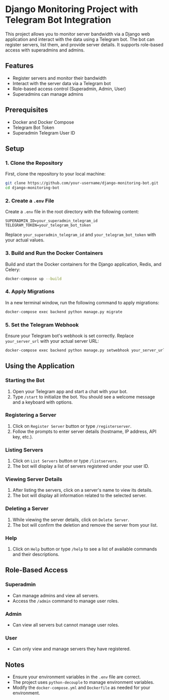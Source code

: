 
# Django Monitoring Project with Telegram Bot Integration

This project allows you to monitor server bandwidth via a Django web application and interact with the data using a Telegram bot. The bot can register servers, list them, and provide server details. It supports role-based access with superadmins and admins.

## Features

- Register servers and monitor their bandwidth
- Interact with the server data via a Telegram bot
- Role-based access control (Superadmin, Admin, User)
- Superadmins can manage admins

## Prerequisites

- Docker and Docker Compose
- Telegram Bot Token
- Superadmin Telegram User ID

## Setup

### 1. Clone the Repository

First, clone the repository to your local machine:

```bash
git clone https://github.com/your-username/django-monitoring-bot.git
cd django-monitoring-bot
```

### 2. Create a `.env` File

Create a `.env` file in the root directory with the following content:

```
SUPERADMIN_ID=your_superadmin_telegram_id
TELEGRAM_TOKEN=your_telegram_bot_token
```

Replace `your_superadmin_telegram_id` and `your_telegram_bot_token` with your actual values.

### 3. Build and Run the Docker Containers

Build and start the Docker containers for the Django application, Redis, and Celery:

```bash
docker-compose up --build
```

### 4. Apply Migrations

In a new terminal window, run the following command to apply migrations:

```bash
docker-compose exec backend python manage.py migrate
```

### 5. Set the Telegram Webhook

Ensure your Telegram bot's webhook is set correctly. Replace `your_server_url` with your actual server URL:

```bash
docker-compose exec backend python manage.py setwebhook your_server_url/webhook/
```

## Using the Application

### Starting the Bot

1. Open your Telegram app and start a chat with your bot.
2. Type `/start` to initialize the bot. You should see a welcome message and a keyboard with options.

### Registering a Server

1. Click on `Register Server` button or type `/registerserver`.
2. Follow the prompts to enter server details (hostname, IP address, API key, etc.).

### Listing Servers

1. Click on `List Servers` button or type `/listservers`.
2. The bot will display a list of servers registered under your user ID.

### Viewing Server Details

1. After listing the servers, click on a server's name to view its details.
2. The bot will display all information related to the selected server.

### Deleting a Server

1. While viewing the server details, click on `Delete Server`.
2. The bot will confirm the deletion and remove the server from your list.

### Help

1. Click on `Help` button or type `/help` to see a list of available commands and their descriptions.

## Role-Based Access

### Superadmin

- Can manage admins and view all servers.
- Access the `/admin` command to manage user roles.

### Admin

- Can view all servers but cannot manage user roles.

### User

- Can only view and manage servers they have registered.

## Notes

- Ensure your environment variables in the `.env` file are correct.
- The project uses `python-decouple` to manage environment variables.
- Modify the `docker-compose.yml` and `Dockerfile` as needed for your environment.
